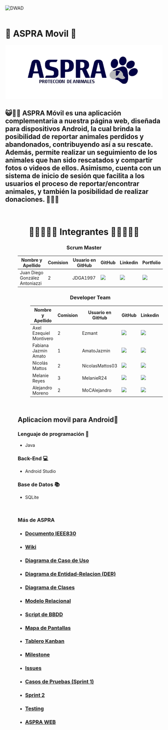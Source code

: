 

<br>

![DWAD](https://github.com/JDGA1997/ASPRA-Movil/assets/105946879/4bd8b57c-8cb3-4d67-92a8-bc83ac8733f4)
<br></br>

# 📱 ASPRA Movil 📱
![imagen](https://raw.githubusercontent.com/AS-PR-A/ASPRA-Web/main/Frontend/animalesCommerce/src/assets/img/ASPRA.png)



##  😺💝🐶 ASPRA Móvil es una aplicación complementaria a nuestra página web, diseñada para dispositivos Android, la cual brinda la posibilidad de reportar animales perdidos y abandonados, contribuyendo así a su rescate. Además, permite realizar un seguimiento de los animales que han sido rescatados y compartir fotos o videos de ellos. Asimismo, cuenta con un sistema de inicio de sesión que facilita a los usuarios el proceso de reportar/encontrar animales, y también la posibilidad de realizar donaciones. 🐶💝😺

<br>

<h1 align="center"> 
  👩‍💻👨🏼‍💻 Integrantes 👩‍💻👨🏼‍💻
</h1>
<h3 align="center">Scrum Master</h3>
    <dl>
      <dd>
        <table align="center">
          <thead>
            <tr>
              <th>Nombre y Apellido</th>
              <th>Comision</th>
              <th>Usuario en GitHub</th>
              <th>GitHub</th>
              <th>Linkedin</th>
              <th>Portfolio</th>
            </tr>
          </thead>
          <tbody>
            <tr>
              <td> Juan Diego González Antoniazzi </td>
              <td> 2 </td>
              <td> JDGA1997 </td>
              <td>
                <a href="https://github.com/JDGA1997">
                  <img src="https://img.shields.io/badge/github-%23121011.svg?&style=for-the-badge&logo=github&logoColor=white"/>
                </a>
              </td>
              <td>
                <a href="https://www.linkedin.com/in/jdga1997/">
                  <img src="https://img.shields.io/badge/linkedin-%230A66C2.svg?&style=for-the-badge&logo=linkedin&logoColor=white"/>
                </a>
              </td>
              <td>
                <a href="">
                  <img src="https://img.shields.io/badge/Portfolio-%23000000.svg?style=for-the-badge&logo=firefox&logoColor=#FF7139">
                </a>
              </td>
            </tr>
            <tr>
        </table>
      </dd>
    </dl>
  </dd>
  <dd>
<dl>
<dl>
    <h3 align="center">Developer Team</h3>
    <dl>
      <dd>
        <table align="center">
          <thead>
            <tr>
              <th>Nombre y Apellido</th>
              <th>Comision</th>
              <th>Usuario en GitHub</th>
              <th>GitHub</th>
              <th>Linkedin</th>
              <th>Portfolio</th>
            </tr>
          </thead>
          <tbody>
            <tr>
              <td> Axel Ezequiel Montivero </td>
              <td> 2 </td>
              <td> Ezmant </td>
              <td>
                <a href="https://github.com/Ezmant">
                  <img src="https://img.shields.io/badge/github-%23121011.svg?&style=for-the-badge&logo=github&logoColor=white"/>
                </a>
              </td>
              <td>
                <a href="https://www.linkedin.com/in/">
                  <img src="https://img.shields.io/badge/linkedin-%230A66C2.svg?&style=for-the-badge&logo=linkedin&logoColor=white"/>
                </a>
              </td>
              <td>
                <a href="">
                  <img src="https://img.shields.io/badge/Portfolio-%23000000.svg?style=for-the-badge&logo=firefox&logoColor=#FF7139">
                </a>
              </td>
            </tr>
            <tr>
              <td> Fabiana Jazmin Amato </td>
              <td> 1 </td>
              <td> AmatoJazmin </td>
              <td>
                <a href="https://github.com/AmatoJazmin">
                  <img src="https://img.shields.io/badge/github-%23121011.svg?&style=for-the-badge&logo=github&logoColor=white"/>
                </a>
              </td>
              <td>
                <a href="https://www.linkedin.com/in//">
                  <img src="https://img.shields.io/badge/linkedin-%230A66C2.svg?&style=for-the-badge&logo=linkedin&logoColor=white"/>
                </a>
              </td>
              <td>
                <a href="">
                  <img src="https://img.shields.io/badge/Portfolio-%23000000.svg?style=for-the-badge&logo=firefox&logoColor=#FF7139">
                </a>
              </td>
            </tr>
            <tr>
              <td> Nicolás Mattos </td>
              <td> 2 </td>
              <td> NicolasMattos03 </td>
              <td>
                <a href="https://github.com/NicolasMattos03">
                  <img src="https://img.shields.io/badge/github-%23121011.svg?&style=for-the-badge&logo=github&logoColor=white"/>
                </a>
              </td>
              <td>
                <a href="https://www.linkedin.com/in//">
                  <img src="https://img.shields.io/badge/linkedin-%230A66C2.svg?&style=for-the-badge&logo=linkedin&logoColor=white"/>
                </a>
              </td>
              <td>
                <a href="">
                  <img src="https://img.shields.io/badge/Portfolio-%23000000.svg?style=for-the-badge&logo=firefox&logoColor=#FF7139">
                </a>
              </td>
            </tr>
            <tr>
              <td> Melanie Reyes </td>
              <td> 3 </td>
              <td> MelanieR24 </td>
              <td>
                <a href="https://github.com/MelanieR24">
                  <img src="https://img.shields.io/badge/github-%23121011.svg?&style=for-the-badge&logo=github&logoColor=white"/>
                </a>
              </td>
              <td>
                <a href="https://www.linkedin.com/in//">
                  <img src="https://img.shields.io/badge/linkedin-%230A66C2.svg?&style=for-the-badge&logo=linkedin&logoColor=white"/>
                </a>
              </td>
              <td>
                <a href="">
                  <img src="https://img.shields.io/badge/Portfolio-%23000000.svg?style=for-the-badge&logo=firefox&logoColor=#FF7139">
                </a>
              </td>
            </tr>
            <tr>
              <td> Alejandro Moreno </td>
              <td> 2 </td>
              <td> MoCAlejandro </td>
              <td>
                <a href="https://github.com/MoCAlejandro">
                  <img src="https://img.shields.io/badge/github-%23121011.svg?&style=for-the-badge&logo=github&logoColor=white"/>
                </a>
              </td>
              <td>
                <a href="https://www.linkedin.com/in//">
                  <img src="https://img.shields.io/badge/linkedin-%230A66C2.svg?&style=for-the-badge&logo=linkedin&logoColor=white"/>
                </a>
              </td>
              <td>
                <a href="">
                  <img src="https://img.shields.io/badge/Portfolio-%23000000.svg?style=for-the-badge&logo=firefox&logoColor=#FF7139">
                </a>
              </td>
            </tr>
            <tr>
          </tbody>
        </table>
      </dd>
    </dl>
  </dd>
  <dd>


<br>

## Aplicacion movil para Android📱

### Lenguaje de programación 📒

- Java

### Back-End 💻

- Android Studio

### Base de Datos 📚

- SQLite

<br>

### Más de ASPRA

- ### [Documento IEEE830](https://docs.google.com/document/d/1yoGYpTMU1NPqZDSuM2iEQeQGeHVx1eCX/edit?usp=sharing&ouid=103416615054896105402&rtpof=true&sd=true)

- ### [Wiki](https://github.com/JDGA1997/ASPRA-Movil/wiki)

- ### [Diagrama de Caso de Uso]()

- ### [Diagrama de Entidad-Relacion (DER)]()

- ### [Diagrama de Clases]()

- ### [Modelo Relacional]()

- ### [Script de BBDD]()

- ### [Mapa de Pantallas]()

- ### [Tablero Kanban](https://github.com/orgs/AS-PR-A/projects/13/views/1)

- ### [Milestone](https://github.com/AS-PR-A/ASPRA-Movil/milestones)

- ### [Issues](https://github.com/AS-PR-A/ASPRA-Movil/issues?q=)

- ### [Casos de Pruebas (Sprint 1)](https://docs.google.com/spreadsheets/d/1AUrAgLY13m-6oASn2H-t2ebHT0fogIdAVW-qHUgEhL4/edit#gid=0)

- ### [Sprint 2](https://github.com/AS-PR-A/ASPRA-Movil/milestone/4)

- ### [Testing](https://github.com/AS-PR-A/ASPRA-Movil/tree/Sprint2-JDGA1997/Testing)

- ### [ASPRA WEB](https://github.com/AS-PR-A/ASPRA-Web)
